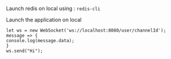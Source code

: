 Launch redis on local using : 
```redis-cli```

Launch the application on local


```
let ws = new WebSocket('ws://localhost:8080/user/channelId');
message => {
console.log(message.data);
}
ws.send("Hi");
```


